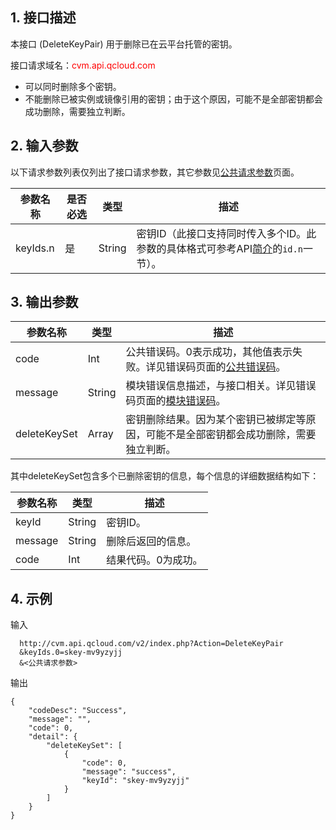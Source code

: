 ## 1. 接口描述
 

本接口 (DeleteKeyPair) 用于删除已在云平台托管的密钥。

接口请求域名：<font style="color:red">cvm.api.qcloud.com</font>

* 可以同时删除多个密钥。
* 不能删除已被实例或镜像引用的密钥；由于这个原因，可能不是全部密钥都会成功删除，需要独立判断。
 
## 2. 输入参数

以下请求参数列表仅列出了接口请求参数，其它参数见[公共请求参数](/document/api/213/6976)页面。

| 参数名称 | 是否必选  | 类型 | 描述 |
|---------|---------|---------|---------|
|keyIds.n | 是 | String | 密钥ID（此接口支持同时传入多个ID。此参数的具体格式可参考API[简介](/doc/api/229/568)的`id.n`一节）。|

## 3. 输出参数
| 参数名称 | 类型 | 描述 |
|---------|---------|---------|
| code | Int | 公共错误码。0表示成功，其他值表示失败。详见错误码页面的[公共错误码](/doc/api/372/%E9%94%99%E8%AF%AF%E7%A0%81#1.E3.80.81.E5.85.AC.E5.85.B1.E9.94.99.E8.AF.AF.E7.A0.81)。|
| message | String | 模块错误信息描述，与接口相关。详见错误码页面的[模块错误码](/doc/api/372/%E9%94%99%E8%AF%AF%E7%A0%81#2.E3.80.81.E6.A8.A1.E5.9D.97.E9.94.99.E8.AF.AF.E7.A0.81)。|
| deleteKeySet |  Array | 密钥删除结果。因为某个密钥已被绑定等原因，可能不是全部密钥都会成功删除，需要独立判断。 |

其中deleteKeySet包含多个已删除密钥的信息，每个信息的详细数据结构如下：

| 参数名称 | 类型 | 描述 |
|---------|---------|---------|
| keyId |   String | 密钥ID。 |
| message |  String | 删除后返回的信息。 |
| code |   Int | 结果代码。0为成功。 |

## 4. 示例
 
输入

```
  http://cvm.api.qcloud.com/v2/index.php?Action=DeleteKeyPair
  &keyIds.0=skey-mv9yzyjj
  &<公共请求参数>
```

输出

```
{
    "codeDesc": "Success",
    "message": "",
    "code": 0,
    "detail": {
        "deleteKeySet": [
            {
                "code": 0,
                "message": "success",
                "keyId": "skey-mv9yzyjj"
            }
        ]
    }
}
```





